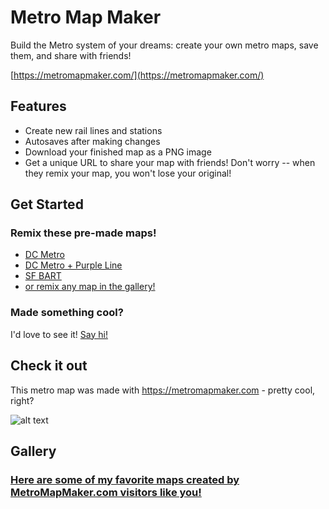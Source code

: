 Metro Map Maker
=====

Build the Metro system of your dreams: create your own metro maps, save them, and share with friends!

[https://metromapmaker.com/](https://metromapmaker.com/)

Features
-----
- Create new rail lines and stations
- Autosaves after making changes
- Download your finished map as a PNG image
- Get a unique URL to share your map with friends! Don't worry -- when they remix your map, you won't lose your original!

Get Started
-----
### Remix these pre-made maps!

- [DC Metro](https://metromapmaker.com/?map=1G_CzWEg)
- [DC Metro + Purple Line](https://metromapmaker.com/?map=RLTaZDPk)
- [SF BART](https://metromapmaker.com/?map=st11ur5Q)
- [or remix any map in the gallery!](http://metromapmaker.com/gallery/)

### Made something cool?

I'd love to see it! [Say hi!](https://twitter.com/svthmc)

Check it out
-----
This metro map was made with https://metromapmaker.com - pretty cool, right?

![alt text](https://github.com/shannonturner/metro-map-maker/raw/master/metromapmaker.png "This metro map was made with MetroMapMaker.com")

Gallery
-----

### [Here are some of my favorite maps created by MetroMapMaker.com visitors like you!](http://metromapmaker.com/gallery/)
